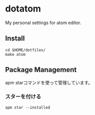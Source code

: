 dotatom
====

My personal settings for atom editor.

## Install
```
cd $HOME/dotfiles/
make atom
```

## Package Management
apm starコマンドを使って管理しています。

### スターを付ける
```
apm star --installed
```
